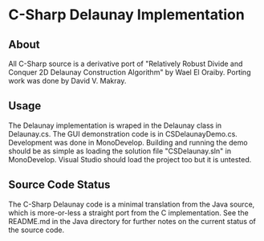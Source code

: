 # C-Sharp Delaunay Implementation

## About
All C-Sharp source is a derivative port of "Relatively Robust Divide and Conquer 2D Delaunay Construction Algorithm" by Wael El Oraiby. Porting work was done by David V. Makray.

## Usage
The Delaunay implementation is wraped in the Delaunay class in Delaunay.cs. The GUI demonstration code is in CSDelaunayDemo.cs. Development was done in MonoDevelop. Building and running the demo should be as simple as loading the solution file "CSDelaunay.sln" in MonoDevelop. Visual Studio should load the project too but it is untested.

## Source Code Status
The C-Sharp Delaunay code is a minimal translation from the Java source, which is more-or-less a straight port from the C implementation. See the README.md in the Java directory for further notes on the current status of the source code.

